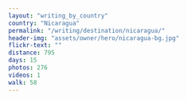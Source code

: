 ```yaml
---
layout: "writing_by_country"
country: "Nicaragua"
permalink: "/writing/destination/nicaragua/"
header-img: "assets/owner/hero/nicaragua-bg.jpg"
flickr-text: ""
distance: 795
days: 15
photos: 276
videos: 1
walk: 58
---
```

